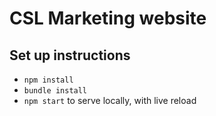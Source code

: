 # CSL Marketing website
## Set up instructions
* `npm install`
* `bundle install`
* `npm start` to serve locally, with live reload